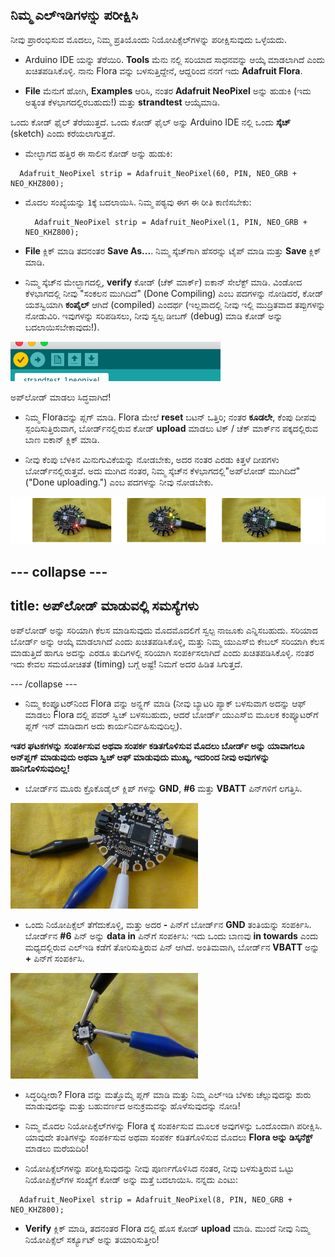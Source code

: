 ## ನಿಮ್ಮ ಎಲ್ಇಡಿಗಳನ್ನು ಪರೀಕ್ಷಿಸಿ

ನೀವು ಪ್ರಾರಂಭಿಸುವ ಮೊದಲು, ನಿಮ್ಮ ಪ್ರತಿಯೊಂದು ನಿಯೋಪಿಕ್ಸೆಲ್‌ಗಳನ್ನು ಪರೀಕ್ಷಿಸುವುದು ಒಳ್ಳೆಯದು.

+ Arduino IDE ಯನ್ನು ತೆರೆಯಿರಿ. **Tools** ಮೆನು ನಲ್ಲಿ ಸರಿಯಾದ ಸಾಧನವನ್ನು ಆಯ್ಕೆ ಮಾಡಲಾಗಿದೆ ಎಂದು ಖಚಿತಪಡಿಸಿಕೊಳ್ಳಿ. ನಾನು Flora ವನ್ನು ಬಳಸುತ್ತಿದ್ದೇನೆ, ಆದ್ದರಿಂದ ನನಗೆ ಇದು **Adafruit Flora**.

+ **File** ಮೆನು‌ಗೆ ಹೋಗಿ, **Examples** ಆರಿಸಿ, ನಂತರ **Adafruit NeoPixel** ಅನ್ನು ಹುಡುಕಿ \(ಇದು ಅತ್ಯಂತ ಕೆಳಭಾಗದಲ್ಲಿರಬಹುದು!\) ಮತ್ತು **strandtest** ಆಯ್ಕೆಮಾಡಿ.

ಒಂದು ಕೋಡ್ ಫೈಲ್ ತೆರೆಯುತ್ತದೆ. ಒಂದು ಕೋಡ್ ಫೈಲ್ ಅನ್ನು Arduino IDE ನಲ್ಲಿ ಒಂದು **ಸ್ಕೆಚ್** (sketch) ಎಂದು ಕರೆಯಲಾಗುತ್ತದೆ.

+ ಮೇಲ್ಭಾಗದ ಹತ್ತಿರ ಈ ಸಾಲಿನ ಕೋಡ್ ಅನ್ನು ಹುಡುಕಿ:

```
  Adafruit_NeoPixel strip = Adafruit_NeoPixel(60, PIN, NEO_GRB + NEO_KHZ800);
```

+ ಮೊದಲ ಸಂಖ್ಯೆಯನ್ನು `1`ಕ್ಕೆ ಬದಲಾಯಿಸಿ. ನಿಮ್ಮ ಪಠ್ಯವು ಈಗ ಈ ರೀತಿ ಕಾಣಿಸಬೇಕು:

  ```
    Adafruit_NeoPixel strip = Adafruit_NeoPixel(1, PIN, NEO_GRB + NEO_KHZ800);
  ```

+ **File** ಕ್ಲಿಕ್ ಮಾಡಿ ತದನಂತರ **Save As...**. ನಿಮ್ಮ ಸ್ಕೆಚ್‌ಗಾಗಿ ಹೆಸರನ್ನು ಟೈಪ್ ಮಾಡಿ ಮತ್ತು **Save** ಕ್ಲಿಕ್ ಮಾಡಿ.

+ ನಿಮ್ಮ ಸ್ಕೆಚ್‌ನ ಮೇಲ್ಭಾಗದಲ್ಲಿ, **verify** ಕೋಡ್ (ಚೆಕ್ ಮಾರ್ಕ್) ಐಕಾನ್ ಸೇಲೆಕ್ಟ್ ಮಾಡಿ. ವಿಂಡೋದ ಕೆಳಭಾಗದಲ್ಲಿ ನೀವು "ಸಂಕಲನ ಮುಗಿದಿದೆ" (Done Compiling) ಎಂಬ ಪದಗಳನ್ನು ನೋಡಿದರೆ, ಕೋಡ್ ಯಶಸ್ವಿಯಾಗಿ **ಕಂಪೈಲ್** ಆಗಿದೆ (compiled) ಎಂದರ್ಥ \(ಇಲ್ಲವಾದಲ್ಲಿ ನೀವು ಇಲ್ಲಿ ಮುದ್ರಿತವಾದ ತಪ್ಪುಗಳನ್ನು ನೋಡುವಿರಿ. ಇವುಗಳನ್ನು ಸರಿಪಡಿಸಲು, ನೀವು ಸ್ವಲ್ಪ ಡೀಬಗ್ (debug) ಮಾಡಿ ಕೋಡ್ ಅನ್ನು ಬದಲಾಯಿಸಬೇಕಾವುದು!\).

![](images/verifyIcon.png)

ಅಪ್‌ಲೋಡ್ ಮಾಡಲು ಸಿದ್ಧವಾಗಿದೆ!

+ ನಿಮ್ಮ Floraವನ್ನು ಪ್ಲಗ್ ಮಾಡಿ. Flora ಮೇಲೆ **reset** ಬಟನ್ ಒತ್ತಿರಿ; ನಂತರ **ಕೂಡಲೇ**, ಕೆಂಪು ದೀಪವು ಸ್ಪಂದಿಸುತ್ತಿರುವಾಗ, ಬೋರ್ಡ್‌ನಲ್ಲಿರುವ ಕೋಡ್ **upload** ಮಾಡಲು ಟಿಕ್ / ಚೆಕ್ ಮಾರ್ಕ್‌ನ ಪಕ್ಕದಲ್ಲಿರುವ ಬಾಣ ಐಕಾನ್ ಕ್ಲಿಕ್ ಮಾಡಿ.

+ ನೀವು ಕೆಂಪು ಬೆಳಕಿನ ಮಿನುಗುವಿಕೆಯನ್ನು ನೋಡಬೇಕು, ಅದರ ನಂತರ ಎರಡು ಕಿತ್ತಳೆ ದೀಪಗಳು ಬೋರ್ಡ್‌ನಲ್ಲಿರುತ್ತವೆ. ಅದು ಮುಗಿದ ನಂತರ, ನಿಮ್ಮ ಸ್ಕೆಚ್‌ನ ಕೆಳಭಾಗದಲ್ಲಿ"ಅಪ್‌ಲೋಡ್ ಮುಗಿದಿದೆ" ("Done uploading.") ಎಂಬ ಪದಗಳನ್ನು ನೀವು ನೋಡಬೇಕು.

![](images/upload3_120_800.png)

--- collapse ---
---
title: ಅಪ್‌ಲೋಡ್ ಮಾಡುವಲ್ಲಿ ಸಮಸ್ಯೆಗಳು
---

ಅಪ್‌ಲೋಡ್ ಅನ್ನು ಸರಿಯಾಗಿ ಕೆಲಸ ಮಾಡಿಸುವುದು ಮೊದಮೊದಲಿಗೆ ಸ್ವಲ್ಪ ನಾಜೂಕು ಎನ್ನಿಸಬಹುದು. ಸರಿಯಾದ ಬೋರ್ಡ್ ಅನ್ನು ಆಯ್ಕೆ ಮಾಡಲಾಗಿದೆ ಎಂದು ಖಚಿತಪಡಿಸಿಕೊಳ್ಳಿ, ಮತ್ತು ನಿಮ್ಮ ಯುಎಸ್‌ಬಿ ಕೇಬಲ್ ಸರಿಯಾಗಿ ಕೆಲಸ ಮಾಡುತ್ತಿದೆ ಹಾಗೂ ಅದನ್ನು ಎರಡೂ ತುದಿಗಳಲ್ಲಿ ಸರಿಯಾಗಿ ಸಂಪರ್ಕಿಸಲಾಗಿದೆ ಎಂದು ಖಚಿತಪಡಿಸಿಕೊಳ್ಳಿ. ನಂತರ ಇದು ಕೇವಲ ಸಮಯೋಚಿತತೆ (timing) ಬಗ್ಗೆ ಅಷ್ಟೆ! ನಿಮಗೆ ಅದರ ಹಿಡಿತ ಸಿಗುತ್ತದೆ.

--- /collapse ---

+ ನಿಮ್ಮ ಕಂಪ್ಯೂಟರ್‌ನಿಂದ Flora ವನ್ನು ಅನ್ಪ್ಲಗ್ ಮಾಡಿ \(ನೀವು ಬ್ಯಾಟರಿ ಪ್ಯಾಕ್ ಬಳಸುವಾಗ ಅದನ್ನು ಆಫ್ ಮಾಡಲು Flora ದಲ್ಲಿ ಪವರ್ ಸ್ವಿಚ್ ಬಳಸಬಹುದು, ಆದರೆ ಬೋರ್ಡ್ ಯುಎಸ್‌ಬಿ ಮೂಲಕ ಕಂಪ್ಯೂಟರ್‌ಗೆ ಪ್ಲಗ್ ಇನ್ ಮಾಡಿದಾಗ ಅದು ಕಾರ್ಯನಿರ್ವಹಿಸುವುದಿಲ್ಲ\).

**ಇತರ ಘಟಕಗಳನ್ನು ಸಂಪರ್ಕಿಸುವ ಅಥವಾ ಸಂಪರ್ಕ ಕಡಿತಗೊಳಿಸುವ ಮೊದಲು ಬೋರ್ಡ್ ಅನ್ನು ಯಾವಾಗಲೂ ಅನ್‌ಪ್ಲಗ್ ಮಾಡುವುದು ಅಥವಾ ಸ್ವಿಚ್ ಆಫ್ ಮಾಡುವುದು ಮುಖ್ಯ, ಇದರಿಂದ ನೀವು ಅವುಗಳನ್ನು ಹಾನಿಗೊಳಿಸುವುದಿಲ್ಲ!**

+ ಬೋರ್ಡ್‌ನ ಮೂರು ಕ್ರೊಕೊಡೈಲ್ ಕ್ಲಿಪ್ ಗಳನ್ನು **GND**, **#6** ಮತ್ತು **VBATT** ಪಿನ್‌ಗಳಿಗೆ ಲಗತ್ತಿಸಿ.

![](images/crocsFlora.png)

+ ಒಂದು ನಿಯೋಪಿಕ್ಸೆಲ್ ತೆಗೆದುಕೊಳ್ಳಿ, ಮತ್ತು ಅದರ **-** ಪಿನ್‌ಗೆ ಬೋರ್ಡ್‌ನ **GND** ತಂತಿಯನ್ನು ಸಂಪರ್ಕಿಸಿ. ಬೋರ್ಡ್‌ನ **#6** ಪಿನ್ ಅನ್ನು **data in** ಪಿನ್‌ಗೆ ಸಂಪರ್ಕಿಸಿ: ಇದು ಒಂದು ಬಾಣವು **in towards** ಎಂದು ಮಧ್ಯದಲ್ಲಿರುವ ಎಲ್‌ಇ‌ಡಿ ಕಡೆಗೆ ತೋರಿಸುತ್ತಿರುವ ಪಿನ್ ಆಗಿದೆ. ಅಂತಿಮವಾಗಿ, ಬೋರ್ಡ್‌ನ **VBATT** ಅನ್ನು **+** ಪಿನ್‌ಗೆ ಸಂಪರ್ಕಿಸಿ.

![](images/crocsPixel.png)

+ ಸಿದ್ಧರಿದ್ದೀರಾ? Flora ವನ್ನು ಮತ್ತೊಮ್ಮೆ ಪ್ಲಗ್ ಮಾಡಿ ಮತ್ತು ನಿಮ್ಮ ಎಲ್ಇಡಿ ಬೆಳಕು ಚೆಲ್ಲುವುದನ್ನು ಶುರು ಮಾಡುವುದನ್ನು ಮತ್ತು ಬಹುವರ್ಣದ ಅನುಕ್ರಮವನ್ನು ಹೊಳೆಸುವುದನ್ನು ನೋಡಿ!

+ ನಿಮ್ಮ ಮೊದಲ ನಿಯೋಪಿಕ್ಸೆಲ್‌ಗಳನ್ನು Flora ಕ್ಕೆ ಸಂಪರ್ಕಿಸುವ ಮೂಲಕ ಅವುಗಳನ್ನು ಒಂದೊಂದಾಗಿ ಪರೀಕ್ಷಿಸಿ. ಯಾವುದೇ ತಂತಿಗಳನ್ನು ಸಂಪರ್ಕಿಸುವ ಅಥವಾ ಸಂಪರ್ಕ ಕಡಿತಗೊಳಿಸುವ ಮೊದಲು **Flora ಅನ್ನು ಡಿಸ್ಕನೆಕ್ಟ್** ಮಾಡಲು ಮರೆಯದಿರಿ!

+ ನಿಯೋಪಿಕ್ಸೆಲ್‌ಗಳನ್ನು ಪರೀಕ್ಷಿಸುವುದನ್ನು ನೀವು ಪೂರ್ಣಗೊಳಿಸಿದ ನಂತರ, ನೀವು ಬಳಸುತ್ತಿರುವ ಒಟ್ಟು ನಿಯೋಪಿಕ್ಸೆಲ್‌ಗಳ ಸಂಖ್ಯೆಗೆ ಕೋಡ್ ಅನ್ನು ಮತ್ತೆ ಬದಲಾಯಿಸಿ. ನನ್ನದು ಎಂಟು:

```
  Adafruit_NeoPixel strip = Adafruit_NeoPixel(8, PIN, NEO_GRB + NEO_KHZ800);
```

+ **Verify** ಕ್ಲಿಕ್ ಮಾಡಿ, ತದನಂತರ Flora ದಲ್ಲಿ ಹೊಸ ಕೋಡ್ **upload** ಮಾಡಿ. ಮುಂದೆ ನೀವು ನಿಮ್ಮ ನಿಯೋಪಿಕ್ಸೆಲ್ ಸರ್ಕ್ಯೂಟ್ ಅನ್ನು ತಯಾರಿಸುತ್ತೀರಿ!
